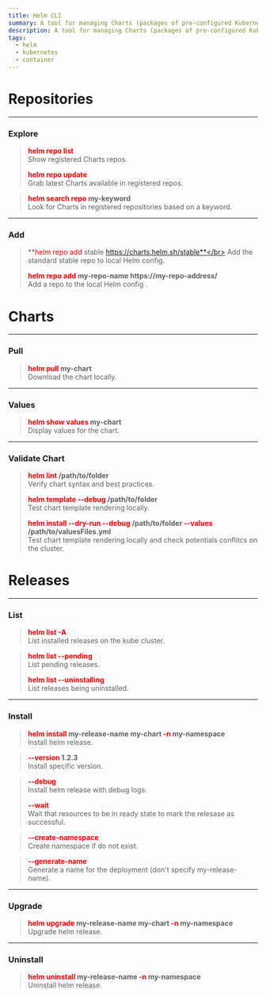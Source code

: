 ```yaml
---
title: Helm CLI
summary: A tool for managing Charts (packages of pre-configured Kubernetes resources).
description: A tool for managing Charts (packages of pre-configured Kubernetes resources).
tags:
  - helm
  - kubernetes
  - container
---
```


# Repositories

---

### Explore


 > 
 > **<font color=red>helm repo list</font>**</br>
 > Show registered Charts repos.
 > 
 > **<font color=red>helm repo update</font>**</br>
 > Grab latest Charts available in registered repos.

 > 
 > **<font color=red>helm search repo</font> my-keyword**</br>
 > Look for Charts in registered repositories based on a keyword.

---

### Add


 > 
 > **<font color=red>helm repo add</font> stable https://charts.helm.sh/stable**</br>
 > Add the standard stable repo to local Helm config.
 > 
 > **<font color=red>helm repo add</font> my-repo-name https://my-repo-address/**</br>
 > Add a repo to the local Helm config .

# Charts

---

### Pull


 > 
 > **<font color=red>helm pull</font> my-chart**</br>
 > Download the chart locally.

---

### Values


 > 
 > **<font color=red>helm show values</font> my-chart**</br>
 > Display values for the chart.

---

### Validate Chart


 > 
 > **<font color=red>helm lint</font> /path/to/folder**</br>
 > Verify chart syntax and best practices.
 > 
 > **<font color=red>helm template --debug</font> /path/to/folder**</br>
 > Test chart template rendering locally.
 > 
 > **<font color=red>helm install --dry-run --debug</font> /path/to/folder <font color=red>--values</font> /path/to/valuesFiles.yml**</br>
 > Test chart template rendering locally and check potentials conflitcs on the cluster.

# Releases

---

### List


 > 
 > **<font color=red>helm list -A</font>**</br>
 > List installed releases on the kube cluster.

 > 
 > **<font color=red>helm list --pending</font>**</br>
 > List pending releases.
 > 
 > **<font color=red>helm list --uninstalling</font>**</br>
 > List releases being uninstalled.

---

### Install


 > 
 > **<font color=red>helm install</font> my-release-name my-chart <font color=red>-n</font> my-namespace**</br>
 > Install helm release.

 > 
 > **<font color=red>--version</font> 1.2.3**</br>
 > Install specific version.

 > 
 > **<font color=red>--debug</font>**</br>
 > Install helm release with debug logs.
 > 
 > **<font color=red>--wait</font>**</br>
 > Wait that resources to be in ready state to mark the relesase as successful.

 > 
 > **<font color=red>--create-namespace</font>**</br>
 > Create namespace if do not exist.

 > 
 > **<font color=red>--generate-name</font>**</br>
 > Generate a name for the deployment (don't specify my-release-name).

---

### Upgrade


 > 
 > **<font color=red>helm upgrade</font> my-release-name my-chart <font color=red>-n</font> my-namespace**</br>
 > Upgrade helm release.

---

### Uninstall


 > 
 > **<font color=red>helm uninstall</font>  my-release-name <font color=red>-n</font> my-namespace**</br>
 > Uninstall helm release.
